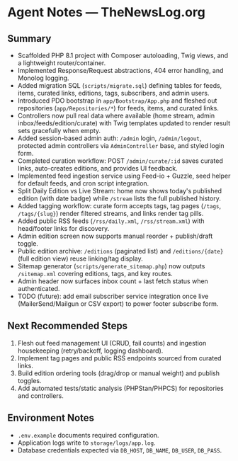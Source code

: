 # Agent Notes — TheNewsLog.org

## Summary

- Scaffolded PHP 8.1 project with Composer autoloading, Twig views, and a lightweight router/container.
- Implemented Response/Request abstractions, 404 error handling, and Monolog logging.
- Added migration SQL (`scripts/migrate.sql`) defining tables for feeds, items, curated links, editions, tags, subscribers, and admin users.
- Introduced PDO bootstrap in `app/Bootstrap/App.php` and fleshed out repositories (`app/Repositories/*`) for feeds, items, and curated links.
- Controllers now pull real data where available (home stream, admin inbox/feeds/edition/curate) with Twig templates updated to render result sets gracefully when empty.
- Added session-based admin auth: `/admin` login, `/admin/logout`, protected admin controllers via `AdminController` base, and styled login form.
- Completed curation workflow: POST `/admin/curate/:id` saves curated links, auto-creates editions, and provides UI feedback.
- Implemented feed ingestion service using Feed-io + Guzzle, seed helper for default feeds, and cron script integration.
- Split Daily Edition vs Live Stream: home now shows today's published edition (with date badge) while `/stream` lists the full published history.
- Added tagging workflow: curate form accepts tags, tag pages (`/tags`, `/tags/{slug}`) render filtered streams, and links render tag pills.
- Added public RSS feeds (`/rss/daily.xml`, `/rss/stream.xml`) with head/footer links for discovery.
- Admin edition screen now supports manual reorder + publish/draft toggle.
- Public edition archive: `/editions` (paginated list) and `/editions/{date}` (full edition view) reuse linking/tag display.
- Sitemap generator (`scripts/generate_sitemap.php`) now outputs `/sitemap.xml` covering editions, tags, and key routes.
- Admin header now surfaces inbox count + last fetch status when authenticated.
- TODO (future): add email subscriber service integration once live (MailerSend/Mailgun or CSV export) to power footer subscribe form.

## Next Recommended Steps

1. Flesh out feed management UI (CRUD, fail counts) and ingestion housekeeping (retry/backoff, logging dashboard).
2. Implement tag pages and public RSS endpoints sourced from curated links.
3. Build edition ordering tools (drag/drop or manual weight) and publish toggles.
4. Add automated tests/static analysis (PHPStan/PHPCS) for repositories and controllers.

## Environment Notes

- `.env.example` documents required configuration.
- Application logs write to `storage/logs/app.log`.
- Database credentials expected via `DB_HOST`, `DB_NAME`, `DB_USER`, `DB_PASS`.
